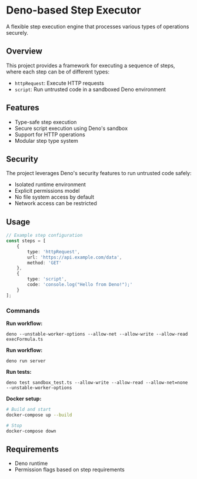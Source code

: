 # Deno-based Step Executor

A flexible step execution engine that processes various types of operations securely.

## Overview

This project provides a framework for executing a sequence of steps, where each step can be of different types:
- `httpRequest`: Execute HTTP requests
- `script`: Run untrusted code in a sandboxed Deno environment

## Features

- Type-safe step execution
- Secure script execution using Deno's sandbox
- Support for HTTP operations
- Modular step type system

## Security

The project leverages Deno's security features to run untrusted code safely:
- Isolated runtime environment
- Explicit permissions model
- No file system access by default
- Network access can be restricted

## Usage

```typescript
// Example step configuration
const steps = [
    {
        type: 'httpRequest',
        url: 'https://api.example.com/data',
        method: 'GET'
    },
    {
        type: 'script',
        code: 'console.log("Hello from Deno!");'
    }
];
```

### Commands
**Run workflow:**

`deno --unstable-worker-options --allow-net --allow-write --allow-read execFormula.ts`

**Run workflow:**

`deno run server`

**Run tests:**

`deno test sandbox_test.ts --allow-write --allow-read --allow-net=none --unstable-worker-options`

**Docker setup:**
```sh
# Build and start
docker-compose up --build

# Stop
docker-compose down
```

## Requirements

- Deno runtime
- Permission flags based on step requirements
